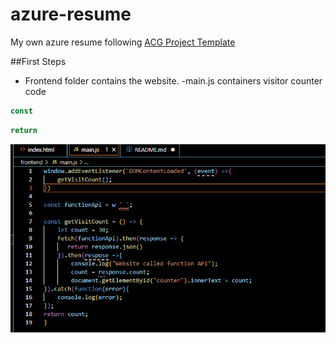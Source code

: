 # azure-resume
My own azure resume following [ACG Project Template](https://www.youtube.com/watch?v=ieYrBWmkfno&t=966s)

##First Steps

- Frontend folder contains the website.
-main.js containers visitor counter code

```js
const
```
```js
return
```
![alt text](image.png)

